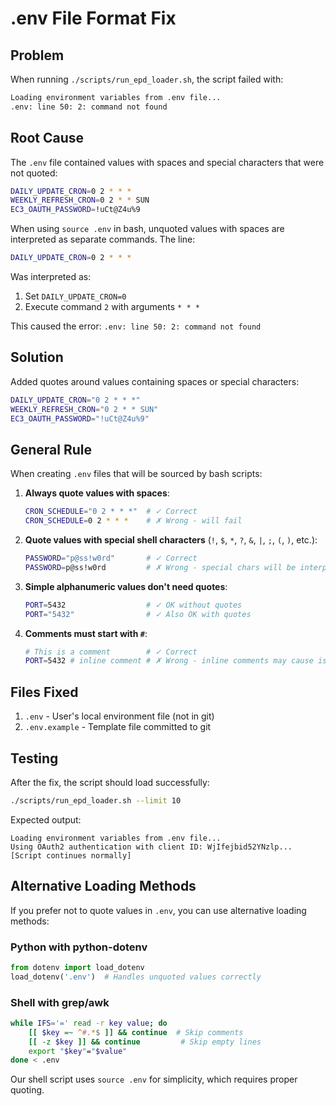 # .env File Format Fix

## Problem

When running `./scripts/run_epd_loader.sh`, the script failed with:
```bash
Loading environment variables from .env file...
.env: line 50: 2: command not found
```

## Root Cause

The `.env` file contained values with spaces and special characters that were not quoted:

```bash
DAILY_UPDATE_CRON=0 2 * * *
WEEKLY_REFRESH_CRON=0 2 * * SUN
EC3_OAUTH_PASSWORD=!uCt@Z4u%9
```

When using `source .env` in bash, unquoted values with spaces are interpreted as separate commands. The line:
```bash
DAILY_UPDATE_CRON=0 2 * * *
```

Was interpreted as:
1. Set `DAILY_UPDATE_CRON=0`
2. Execute command `2` with arguments `* * *`

This caused the error: `.env: line 50: 2: command not found`

## Solution

Added quotes around values containing spaces or special characters:

```bash
DAILY_UPDATE_CRON="0 2 * * *"
WEEKLY_REFRESH_CRON="0 2 * * SUN"
EC3_OAUTH_PASSWORD="!uCt@Z4u%9"
```

## General Rule

When creating `.env` files that will be sourced by bash scripts:

1. **Always quote values with spaces**:
   ```bash
   CRON_SCHEDULE="0 2 * * *"  # ✓ Correct
   CRON_SCHEDULE=0 2 * * *    # ✗ Wrong - will fail
   ```

2. **Quote values with special shell characters** (`!`, `$`, `*`, `?`, `&`, `|`, `;`, `(`, `)`, etc.):
   ```bash
   PASSWORD="p@ss!w0rd"       # ✓ Correct
   PASSWORD=p@ss!w0rd         # ✗ Wrong - special chars will be interpreted
   ```

3. **Simple alphanumeric values don't need quotes**:
   ```bash
   PORT=5432                  # ✓ OK without quotes
   PORT="5432"                # ✓ Also OK with quotes
   ```

4. **Comments must start with `#`**:
   ```bash
   # This is a comment        # ✓ Correct
   PORT=5432 # inline comment # ✗ Wrong - inline comments may cause issues
   ```

## Files Fixed

1. `.env` - User's local environment file (not in git)
2. `.env.example` - Template file committed to git

## Testing

After the fix, the script should load successfully:

```bash
./scripts/run_epd_loader.sh --limit 10
```

Expected output:
```
Loading environment variables from .env file...
Using OAuth2 authentication with client ID: WjIfejbid52YNzlp...
[Script continues normally]
```

## Alternative Loading Methods

If you prefer not to quote values in `.env`, you can use alternative loading methods:

### Python with python-dotenv
```python
from dotenv import load_dotenv
load_dotenv('.env')  # Handles unquoted values correctly
```

### Shell with grep/awk
```bash
while IFS='=' read -r key value; do
    [[ $key =~ ^#.*$ ]] && continue  # Skip comments
    [[ -z $key ]] && continue         # Skip empty lines
    export "$key"="$value"
done < .env
```

Our shell script uses `source .env` for simplicity, which requires proper quoting.
